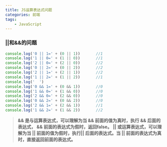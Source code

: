 ```yaml
---
title: JS运算表达式问题
categories: 前端
tags:
    - JavaScript
---
```


### ||和&&的问题

```js
console.log('0 || 1=' + (0 || 1))		//1
console.log('1 || 0=' + (1 || 0))		//1
console.log('2 || 0=' + (2 || 0))		//2
console.log('0 || 2=' + (0 || 2))		//2
console.log('2 || 1=' + (2 || 1))		//2
console.log('1 || 2=' + (1 || 2))		//1
console.log('  ')
console.log('0 && 1=' + (0 && 1))		//0
console.log('1 && 0=' + (1 && 0))		//0
console.log('2 && 0=' + (2 && 0))		//0
console.log('0 && 2=' + (0 && 2))		//0
console.log('2 && 1=' + (2 && 1))		//1
console.log('1 && 2=' + (1 && 2))		//2
```

> **&& 是与运算表达式，可以理解为当 && 前面的值为真时，执行 && 后面的表达式， && 前面的表达式为假时，返回false。**
> **|| 或运算表达式，可以理解为当 || 前面的值为假时，执行|| 后面的表达式。当 || 前面的表达式为真时，直接返回前面的表达式。**
